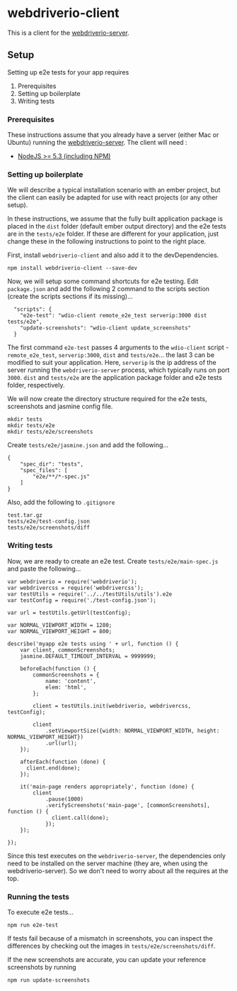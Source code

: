# webdriverio-client

This is a client for the  [webdriverio-server](https://github.com/ciena-blueplanet/webdriverio-server).

## Setup

Setting up e2e tests for your app requires

1. Prerequisites
1. Setting up boilerplate
1. Writing tests

### Prerequisites

These instructions assume that you already have a server (either Mac or Ubuntu) running the [webdriverio-server](https://github.com/ciena-blueplanet/webdriverio-server). The client will need :

- [NodeJS >= 5.3 (including NPM)](https://github.com/creationix/nvm)


### Setting up boilerplate

We will describe a typical installation scenario with an ember project, but the client can easily be adapted for use with react projects (or any other setup).

In these instructions, we assume that the fully built application package is placed in the `dist` folder (default ember output directory) and the e2e tests are in the `tests/e2e` folder. If these are different for your application, just change these in the following instructions to point to the right place.


First, install `webdriverio-client` and also add it to the devDependencies.

    npm install webdriverio-client --save-dev

Now, we will setup some command shortcuts for e2e testing. Edit `package.json` and add the following 2 command to the scripts section (create the scripts sections if its missing)...

```
  "scripts": {
    "e2e-test": "wdio-client remote_e2e_test serverip:3000 dist tests/e2e",
    "update-screenshots": "wdio-client update_screenshots"
  }
```

The first command `e2e-test` passes 4 arguments to the `wdio-client` script - `remote_e2e_test`, `serverip:3000`, `dist` and `tests/e2e`... the last 3 can be modified to suit your application. Here, `serverip` is the ip address of the server running the `webdriverio-server` process, which typically runs on port `3000`. `dist` and `tests/e2e` are the application package folder and e2e tests folder, respectively.

We will now create the directory structure required for the e2e tests, screenshots and jasmine config file.

```
mkdir tests
mkdir tests/e2e
mkdir tests/e2e/screenshots
```

Create `tests/e2e/jasmine.json` and add the following...

```
{
    "spec_dir": "tests",
    "spec_files": [
        "e2e/**/*-spec.js"
    ]
}
```

Also, add the following to `.gitignore`

    test.tar.gz
    tests/e2e/test-config.json
    tests/e2e/screenshots/diff

### Writing tests
Now, we are ready to create an e2e test. Create `tests/e2e/main-spec.js` and paste the following...

```
var webdriverio = require('webdriverio');
var webdrivercss = require('webdrivercss');
var testUtils = require('../../testUtils/utils').e2e
var testConfig = require('./test-config.json');

var url = testUtils.getUrl(testConfig);

var NORMAL_VIEWPORT_WIDTH = 1280;
var NORMAL_VIEWPORT_HEIGHT = 800;

describe('myapp e2e tests using ' + url, function () {
    var client, commonScreenshots;
    jasmine.DEFAULT_TIMEOUT_INTERVAL = 9999999;

    beforeEach(function () {
        commonScreenshots = {
            name: 'content',
            elem: 'html',
        };

        client = testUtils.init(webdriverio, webdrivercss, testConfig);

        client
            .setViewportSize({width: NORMAL_VIEWPORT_WIDTH, height: NORMAL_VIEWPORT_HEIGHT})
            .url(url);
    });

    afterEach(function (done) {
      client.end(done);
    });

    it('main-page renders appropriately', function (done) {
        client
            .pause(1000)
            .verifyScreenshots('main-page', [commonScreenshots], function () {
              client.call(done);
            });
    });

});
```

Since this test executes on the `webdriverio-server`, the dependencies only need to be installed on the server machine (they are, when using the webdriverio-server). So we don't need to worry about all the requires at the top.


### Running the tests

To execute e2e tests...

```
npm run e2e-test
```

If tests fail because of a mismatch in screenshots, you can inspect the differences by checking out the images in `tests/e2e/screenshots/diff`.

If the new screenshots are accurate, you can update your reference screenshots by running

```
npm run update-screenshots
```
